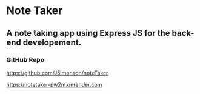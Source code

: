 # Note Taker

## A note taking app using Express JS for the back-end developement.

### GitHub Repo

https://github.com/J5imonson/noteTaker

https://notetaker-pw2m.onrender.com

